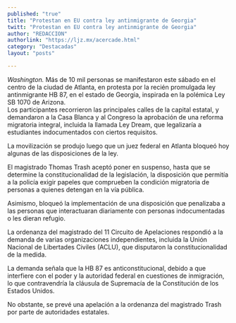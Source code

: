 ```yaml
---
published: "true"
title: "Protestan en EU contra ley antinmigrante de Georgia"
twitt: "Protestan en EU contra ley antinmigrante de Georgia"
author: "REDACCION"
authorlink: "https://ljz.mx/acercade.html"
category: "Destacadas"
layout: "posts"

---
```




*Washington.* Más de 10 mil personas se manifestaron este sábado en el centro de la ciudad de Atlanta, en protesta por la recién promulgada ley antinmigrante HB 87, en el estado de Georgia, inspirada en la polémica Ley SB 1070 de Arizona.  
  Los participantes recorrieron las principales calles de la capital estatal, y demandaron a la Casa Blanca y al Congreso la aprobación de una reforma migratoria integral, incluida la llamada Ley Dream, que legalizaría a estudiantes indocumentados con ciertos requisitos.



  La movilización se produjo luego que un juez federal en Atlanta bloqueó hoy algunas de las disposiciones de la ley.



  El magistrado Thomas Trash aceptó poner en suspenso, hasta que se determine la constitucionalidad de la legislación, la disposición que permitía a la policía exigir papeles que comprueben la condición migratoria de personas a quienes detengan en la vía pública.



  Asimismo, bloqueó la implementación de una disposición que penalizaba a las personas que interactuaran diariamente con personas indocumentadas o les dieran refugio.



  La ordenanza del magistrado del 11 Circuito de Apelaciones respondió a la demanda de varias organizaciones independientes, incluida la Unión Nacional de Libertades Civiles (ACLU), que disputaron la constitucionalidad de la medida.



  La demanda señala que la HB 87 es anticonstitucional, debido a que interfiere con el poder y la autoridad federal en cuestiones de inmigración, lo que contravendría la cláusula de Supremacía de la Constitución de los Estados Unidos.



  No obstante, se prevé una apelación a la ordenanza del magistrado Trash por parte de autoridades estatales.

